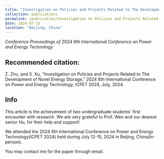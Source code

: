 ```yaml
---
title: "Investigation on Policies and Projects Related to The Development of Novel Energy Storage"
collection: publications
permalink: /publication/Investigation on Policies and Projects Related to The Development of Novel Energy Storage
date: 2024-07-15
location: "Beijing, China"
---
```

*Conference Proceedings of 2024 6th International Conference on Power and Energy Technology*

## Recommended citation:

Z. Zhu, and S. Xu, “Investigation on Policies and Projects Related to The Development of Novel Energy Storage,” 2024 6th International Conference on Power and Energy Technology, ICPET 2024, July, 2024.

## Info

This article is the achievement of two undergraduate students' first encounter with research. We are very grateful to Prof. Wen and our dearest senior Hu, for their help and support!

We attended the 2024 6th International Conference on Power and Energy Technology(ICPET 2024) held during July 12-15, 2024 in Beijing, China(In-person).

You may contact me for the paper through email.

